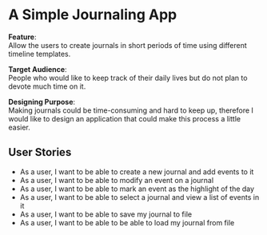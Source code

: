 # A Simple Journaling App

**Feature**: <br>
Allow the users to create journals in short periods of time using different timeline templates.

**Target Audience**: <br>
People who would like to keep track of their daily lives but do not plan to devote much time on it.

**Designing Purpose**: <br>
Making journals could be time-consuming and hard to keep up, 
therefore I would like to design an application that could make this process a little easier.

## User Stories
- As a user, I want to be able to create a new journal and add events to it
- As a user, I want to be able to modify an event on a journal
- As a user, I want to be able to mark an event as the highlight of the day
- As a user, I want to be able to select a journal and view a list of events in it
- As a user, I want to be able to save my journal to file
- As a user, I want to be able to be able to load my journal from file 